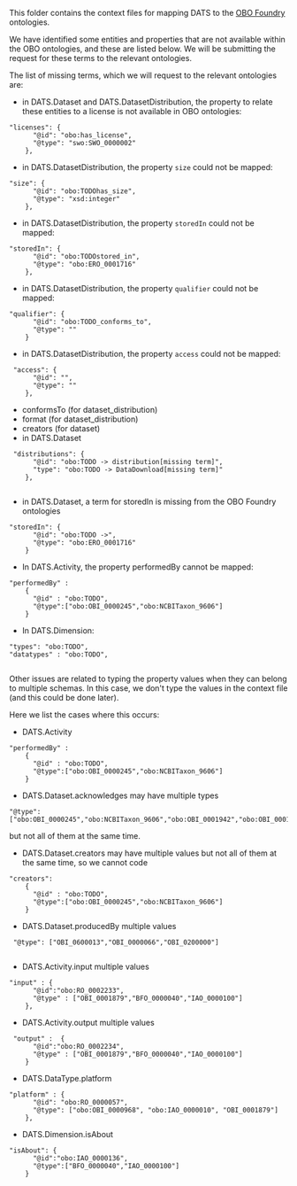 This folder contains the context files for mapping DATS to the [OBO Foundry](http://www.obofoundry.org/) ontologies.

We have identified some entities and properties that are not available within the OBO ontologies, and these are listed below. We will be submitting the request for these terms to the relevant ontologies.

The list of missing terms, which we will request to the relevant ontologies are:

- in DATS.Dataset and DATS.DatasetDistribution, the property to relate these entities to a license is not available in OBO ontologies:
``` 
"licenses": {
      "@id": "obo:has_license",
      "@type": "swo:SWO_0000002"
    },
```
- in DATS.DatasetDistribution, the property ```size``` could not be mapped:

```
"size": {
      "@id": "obo:TODOhas_size",
      "@type": "xsd:integer"
    },
```

- in DATS.DatasetDistribution, the property ```storedIn``` could not be mapped:

```
"storedIn": {
      "@id": "obo:TODOstored_in",
      "@type": "obo:ERO_0001716"
    },
```

- in DATS.DatasetDistribution, the property ```qualifier``` could not be mapped:

```
"qualifier": {
      "@id": "obo:TODO_conforms_to",
      "@type": ""
    }
```

- in DATS.DatasetDistribution, the property ```access``` could not be mapped:

```
 "access": {
      "@id": "",
      "@type": ""
    },
```

- conformsTo (for dataset_distribution)
- format (for dataset_distribution)
- creators (for dataset)
- in DATS.Dataset
```
 "distributions": {
      "@id": "obo:TODO -> distribution[missing term]",
      "type": "obo:TODO -> DataDownload[missing term]"
    },
   
```
- in DATS.Dataset, a term for storedIn is missing from the OBO Foundry ontologies
```
"storedIn": {
      "@id": "obo:TODO ->",
      "@type": "obo:ERO_0001716"
    }
```

- In DATS.Activity, the property performedBy cannot be mapped:

```
"performedBy" :
    {
      "@id" : "obo:TODO",
      "@type":["obo:OBI_0000245","obo:NCBITaxon_9606"]
    }
```

- In DATS.Dimension:

```
"types": "obo:TODO",
"datatypes" : "obo:TODO",
    
```


Other issues are related to typing the property values when they can belong to multiple schemas. In this case,
we don't type the values in the context file (and this could be done later).

Here we list the cases where this occurs:

- DATS.Activity

```
"performedBy" :
    {
      "@id" : "obo:TODO",
      "@type":["obo:OBI_0000245","obo:NCBITaxon_9606"]
    }
```

- DATS.Dataset.acknowledges may have multiple types
```
"@type":["obo:OBI_0000245","obo:NCBITaxon_9606","obo:OBI_0001942","obo:OBI_0001636"]
```
but not all of them at the same time.
- DATS.Dataset.creators may have multiple values but not all of them at the same time, so we
cannot code

```
"creators":
    {
      "@id" : "obo:TODO",
      "@type":["obo:OBI_0000245","obo:NCBITaxon_9606"]
    }
```

- DATS.Dataset.producedBy multiple values
```
 "@type": ["OBI_0600013","OBI_0000066","OBI_0200000"]
 
```

- DATS.Activity.input multiple values

```
"input" : {
      "@id":"obo:RO_0002233",
      "@type" : ["OBI_0001879","BFO_0000040","IAO_0000100"]
    },
```

- DATS.Activity.output multiple values

```
 "output" :  {
      "@id":"obo:RO_0002234",
      "@type" : ["OBI_0001879","BFO_0000040","IAO_0000100"]
    }
```

- DATS.DataType.platform

```
"platform" : {
      "@id": "obo:RO_0000057",
      "@type": ["obo:OBI_0000968", "obo:IAO_0000010", "OBI_0001879"]
    },
```


- DATS.Dimension.isAbout

```
"isAbout": {
      "@id":"obo:IAO_0000136",
      "@type":["BFO_0000040","IAO_0000100"]
    }
```
 